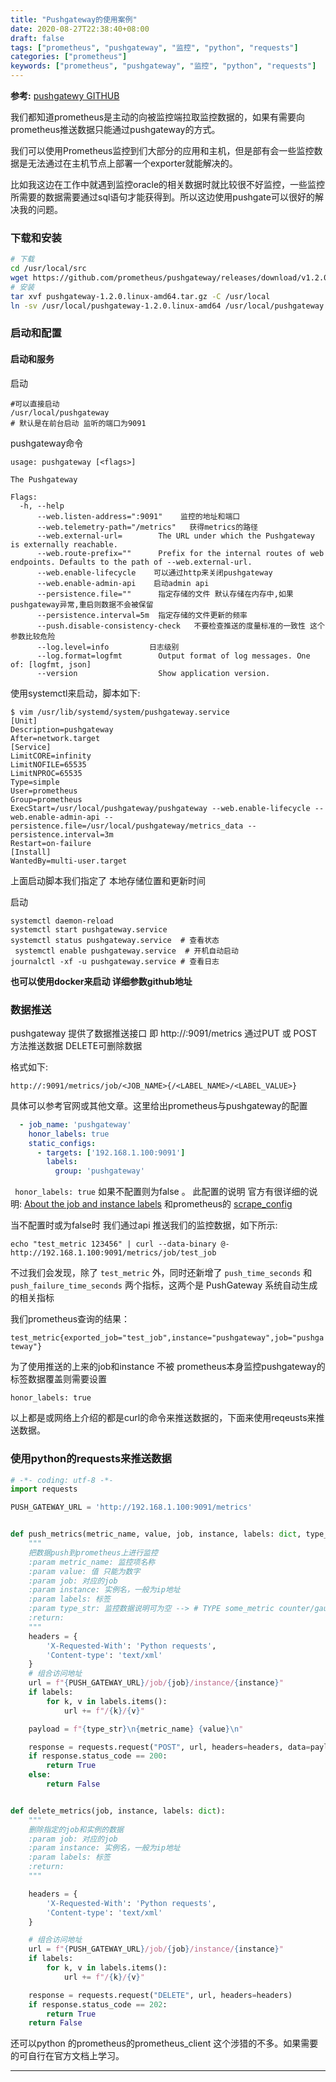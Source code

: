 ```yaml
---
title: "Pushgateway的使用案例"
date: 2020-08-27T22:38:40+08:00
draft: false
tags: ["prometheus", "pushgateway", "监控", "python", "requests"]
categories: ["prometheus"]
keywords: ["prometheus", "pushgateway", "监控", "python", "requests"]
---
```


**参考:** [pushgatewy GITHUB](https://github.com/prometheus/pushgateway)

我们都知道prometheus是主动的向被监控端拉取监控数据的，如果有需要向prometheus推送数据只能通过pushgateway的方式。

我们可以使用Prometheus监控到们大部分的应用和主机，但是部有会一些监控数据是无法通过在主机节点上部署一个exporter就能解决的。

比如我这边在工作中就遇到监控oracle的相关数据时就比较很不好监控，一些监控所需要的数据需要通过sql语句才能获得到。所以这边使用pushgate可以很好的解决我的问题。

### 下载和安装

```bash
# 下载
cd /usr/local/src
wget https://github.com/prometheus/pushgateway/releases/download/v1.2.0/pushgateway-1.2.0.linux-amd64.tar.gz
# 安装
tar xvf pushgateway-1.2.0.linux-amd64.tar.gz -C /usr/local
ln -sv /usr/local/pushgateway-1.2.0.linux-amd64 /usr/local/pushgateway
```

### 启动和配置

#### 启动和服务

启动

```shell
#可以直接启动
/usr/local/pushgateway 
# 默认是在前台启动 监听的端口为9091
```

pushgateway命令

```shell
usage: pushgateway [<flags>]

The Pushgateway

Flags:
  -h, --help                    
      --web.listen-address=":9091"    监控的地址和端口
      --web.telemetry-path="/metrics"   获得metrics的路径
      --web.external-url=        The URL under which the Pushgateway is externally reachable.
      --web.route-prefix=""      Prefix for the internal routes of web endpoints. Defaults to the path of --web.external-url.
      --web.enable-lifecycle    可以通过http来关闭pushgateway
      --web.enable-admin-api    启动admin api
      --persistence.file=""      指定存储的文件 默认存储在内存中,如果pushgateway异常,重启则数据不会被保留
      --persistence.interval=5m  指定存储的文件更新的频率
      --push.disable-consistency-check   不要检查推送的度量标准的一致性 这个参数比较危险 
      --log.level=info         日志级别
      --log.format=logfmt        Output format of log messages. One of: [logfmt, json]
      --version                  Show application version.
```



使用systemctl来启动，脚本如下:

```shell
$ vim /usr/lib/systemd/system/pushgateway.service
[Unit]
Description=pushgateway
After=network.target
[Service]
LimitCORE=infinity
LimitNOFILE=65535
LimitNPROC=65535
Type=simple
User=prometheus
Group=prometheus
ExecStart=/usr/local/pushgateway/pushgateway --web.enable-lifecycle --web.enable-admin-api --persistence.file=/usr/local/pushgateway/metrics_data --persistence.interval=3m
Restart=on-failure
[Install]
WantedBy=multi-user.target

```

上面启动脚本我们指定了 本地存储位置和更新时间

启动

```shell
systemctl daemon-reload 
systemctl start pushgateway.service
systemctl status pushgateway.service  # 查看状态
 systemctl enable pushgateway.service  # 开机自动启动
journalctl -xf -u pushgateway.service # 查看日志

```



**也可以使用docker来启动 详细参数github地址**

### 数据推送

pushgateway 提供了数据推送接口 即 http://:9091/metrics   通过PUT 或 POST方法推送数据 DELETE可删除数据 

格式如下:

`http://:9091/metrics/job/<JOB_NAME>{/<LABEL_NAME>/<LABEL_VALUE>}`

具体可以参考官网或其他文章。这里给出prometheus与pushgateway的配置

```yaml
  - job_name: 'pushgateway'
    honor_labels: true
    static_configs:
      - targets: ['192.168.1.100:9091']
        labels:
          group: 'pushgateway'
```

` honor_labels: true`  如果不配置则为false 。 此配置的说明 官方有很详细的说明: [About the job and instance labels](https://github.com/prometheus/pushgateway#about-the-job-and-instance-labels) 和prometheus的 [scrape_config](https://prometheus.io/docs/prometheus/latest/configuration/configuration/#scrape_config)

当不配置时或为false时 我们通过api 推送我们的监控数据，如下所示:

```shell
echo "test_metric 123456" | curl --data-binary @- http://192.168.1.100:9091/metrics/job/test_job
```

不过我们会发现，除了 `test_metric` 外，同时还新增了 `push_time_seconds`  和 `push_failure_time_seconds` 两个指标，这两个是 PushGateway 系统自动生成的相关指标

我们prometheus查询的结果：

`test_metric{exported_job="test_job",instance="pushgateway",job="pushgateway"}`

为了使用推送的上来的job和instance 不被 prometheus本身监控pushgateway的标签数据覆盖则需要设置

`honor_labels: true`

以上都是或网络上介绍的都是curl的命令来推送数据的，下面来使用reqeusts来推送数据。

### 使用python的requests来推送数据

```python
# -*- coding: utf-8 -*-
import requests

PUSH_GATEWAY_URL = 'http://192.168.1.100:9091/metrics'


def push_metrics(metric_name, value, job, instance, labels: dict, type_str: str = None):
    """
    把数据push到prometheus上进行监控
    :param metric_name: 监控项名称
    :param value: 值 只能为数字
    :param job: 对应的job
    :param instance: 实例名，一般为ip地址
    :param labels: 标签
    :param type_str: 监控数据说明可为空 --> # TYPE some_metric counter/gauge
    :return:
    """
    headers = {
        'X-Requested-With': 'Python requests',
        'Content-type': 'text/xml'
    }
    # 组合访问地址
    url = f"{PUSH_GATEWAY_URL}/job/{job}/instance/{instance}"
    if labels:
        for k, v in labels.items():
            url += f"/{k}/{v}"

    payload = f"{type_str}\n{metric_name} {value}\n"

    response = requests.request("POST", url, headers=headers, data=payload)
    if response.status_code == 200:
        return True
    else:
        return False


def delete_metrics(job, instance, labels: dict):
    """
    删除指定的job和实例的数据
    :param job: 对应的job
    :param instance: 实例名，一般为ip地址
    :param labels: 标签
    :return:
    """

    headers = {
        'X-Requested-With': 'Python requests',
        'Content-type': 'text/xml'
    }

    # 组合访问地址
    url = f"{PUSH_GATEWAY_URL}/job/{job}/instance/{instance}"
    if labels:
        for k, v in labels.items():
            url += f"/{k}/{v}"

    response = requests.request("DELETE", url, headers=headers)
    if response.status_code == 202:
        return True
    return False

```

还可以python 的prometheus的prometheus_client  这个涉猎的不多。如果需要的可自行在官方文档上学习。



---



